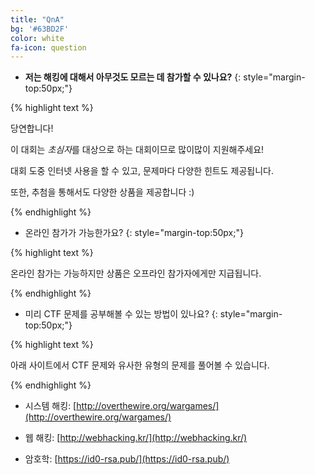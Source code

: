 ```yaml
---
title: "QnA"
bg: '#63BD2F'
color: white
fa-icon: question
---
```


- **저는 해킹에 대해서 아무것도 모르는 데 참가할 수 있나요?**
{: style="margin-top:50px;"}

{% highlight text %}

당연합니다!

이 대회는 *초심자*를 대상으로 하는 대회이므로 많이많이 지원해주세요!

대회 도중 인터넷 사용을 할 수 있고, 문제마다 다양한 힌트도 제공됩니다.

또한, 추첨을 통해서도 다양한 상품을 제공합니다 :)


{% endhighlight %}

- 온라인 참가가 가능한가요?
{: style="margin-top:50px;"}

{% highlight text %}

온라인 참가는 가능하지만 상품은 오프라인 참가자에게만 지급됩니다.

{% endhighlight %}


- 미리 CTF 문제를 공부해볼 수 있는 방법이 있나요?
{: style="margin-top:50px;"}

{% highlight text %}

아래 사이트에서 CTF 문제와 유사한 유형의 문제를 풀어볼 수 있습니다.

{% endhighlight %}

  * 시스템 해킹: [http://overthewire.org/wargames/](http://overthewire.org/wargames/)

  * 웹 해킹: [http://webhacking.kr/](http://webhacking.kr/)

  * 암호학: [https://id0-rsa.pub/](https://id0-rsa.pub/)



